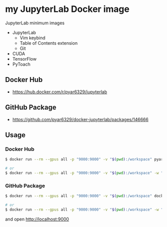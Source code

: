 # my JupyterLab Docker image

JupyterLab minimum images

- JupyterLab
  - Vim keybind
  - Table of Contents extension
  - Git
- CUDA
- TensorFlow
- PyToach

## Docker Hub

- https://hub.docker.com/r/pyar6329/jupyterlab

## GitHub Package

- https://github.com/pyar6329/docker-jupyterlab/packages/146666

## Usage

### Docker Hub

```bash
$ docker run --rm --gpus all -p "9000:9000" -v "$(pwd):/workspace" pyar6329/jupyterlab:10.1.3

# or
$ docker run --rm --gpus all -p "9000:9000" -v "$(pwd):/workspace" -w "/workspace" -u $(id -u $(whoami)):$(id -g $(whoami)) pyar6329/jupyterlab:10.1.3
```

### GitHub Package

```bash
$ docker run --rm --gpus all -p "9000:9000" -v "$(pwd):/workspace" docker.pkg.github.com/pyar6329/docker-jupyterlab/jupyterlab:10.1.3

# or
$ docker run --rm --gpus all -p "9000:9000" -v "$(pwd):/workspace" -w "/workspace" -u $(id -u $(whoami)):$(id -g $(whoami)) docker.pkg.github.com/pyar6329/docker-jupyterlab/jupyterlab:10.1.3
```

and open [http://localhost:9000](http://localhost:9000)
